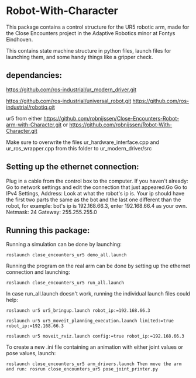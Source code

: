 # Robot-With-Character
This package contains a control structure for the UR5 robotic arm, made for the Close Encounters project in the Adaptive Robotics minor at Fontys Eindhoven.

This contains state machine structure in python files, launch files for launching them, and some handy things like a gripper check.

## dependancies:

https://github.com/ros-industrial/ur_modern_driver.git

https://github.com/ros-industrial/universal_robot.git https://github.com/ros-industrial/robotiq.git 

ur5 from either 
https://github.com/robnijssen/Close-Encounters-Robot-arm-with-Character.git
or
https://github.com/robnijssen/Robot-With-Character.git

Make sure to overwrite the files ur_hardware_interface.cpp and ur_ros_wrapper.cpp from this folder to ur_modern_driver/src

## Setting up the ethernet connection:

Plug in a cable from the control box to the computer. If you haven't already: Go to network settings and edit the connection that just appeared.Go Go to IPv4 Settings, Address: Look at what the robot's ip is. Your ip should have the first two parts the same as the bot and the last one different than the robot, for example: bot's ip is 192.168.66.3, enter 192.168.66.4 as your own. Netmask: 24 Gateway: 255.255.255.0

## Running this package:

Running a simulation can be done by launching:

` roslaunch close_encounters_ur5 demo_all.launch `

Running the program on the real arm can be done by setting up the ethernet connection and launching:

` roslaunch close_encounters_ur5 run_all.launch ` 

In case run_all.launch doesn't work, running the individual launch files could help:

` roslaunch ur5 ur5_bringup.launch robot_ip:=192.168.66.3 ` 

` roslaunch ur5 ur5_moveit_planning_execution.launch limited:=true robot_ip:=192.168.66.3 ` 

` roslaunch ur5 moveit_rviz.launch config:=true robot_ip:=192.168.66.3 ` 

To create a new .ini file containing an animation with either joint values or pose values, launch: 

` roslaunch close_encounters_ur5 arm_drivers.launch Then move the arm and run: rosrun close_encounters_ur5 pose_joint_printer.py ` 
